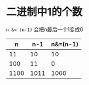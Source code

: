 # 二进制中1的个数

`n &= (n-1)` 会把n最后一个1变成0

| n    | n-1  | n&=(n-1) |
| ---- | ---- | -------- |
| 11   | 10   | 10       |
| 100  | 11   | 0        |
| 1100 | 1011 | 1000     |
